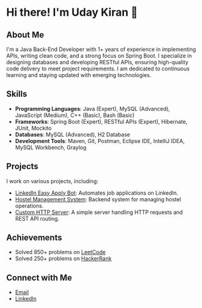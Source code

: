 <!--
**git-uday-kiran/git-uday-kiran** is a ✨ _special_ ✨ repository because its `README.md` (this file) appears on your GitHub profile.

Here are some ideas to get you started:

- 🔭 I’m currently working on ...
- 🌱 I’m currently learning ...
- 👯 I’m looking to collaborate on ...
- 🤔 I’m looking for help with ...
- 💬 Ask me about ...
- 📫 How to reach me: ...
- 😄 Pronouns: ...
- ⚡ Fun fact: ...
-->


# Hi there! I'm Uday Kiran 👋

## About Me
I'm a Java Back-End Developer with 1+ years of experience in implementing APIs, writing clean code, and a strong focus on Spring Boot. I specialize in designing databases and developing RESTful APIs, ensuring high-quality code delivery to meet project requirements. I am dedicated to continuous learning and staying updated with emerging technologies.

## Skills
- **Programming Languages**: Java (Expert), MySQL (Advanced), JavaScript (Medium), C++ (Basic), Bash (Basic)
- **Frameworks**: Spring Boot (Expert), RESTful APIs (Expert), Hibernate, JUnit, Mockito
- **Databases**: MySQL (Advanced), H2 Database
- **Development Tools**: Maven, Git, Postman, Eclipse IDE, IntelliJ IDEA, MySQL Workbench, Graylog

## Projects
I work on various projects, including:
- [LinkedIn Easy Apply Bot](https://github.com/git-uday-kiran/linkedin-bot): Automates job applications on LinkedIn.
- [Hostel Management System](https://github.com/git-uday-kiran/hostel-management): Backend system for managing hostel operations.
- [Custom HTTP Server](https://github.com/git-uday-kiran/http-server): A simple server handling HTTP requests and REST API routing.

## Achievements
- Solved 850+ problems on [LeetCode](https://leetcode.com/u/udaykiran0486)
- Solved 250+ problems on [HackerRank](https://www.hackerrank.com/profile/udaykiran0486)

## Connect with Me
- [Email](mailto:udaykiran0486@gmail.com)
- [LinkedIn](https://www.linkedin.com/in/udaykiran0486)

